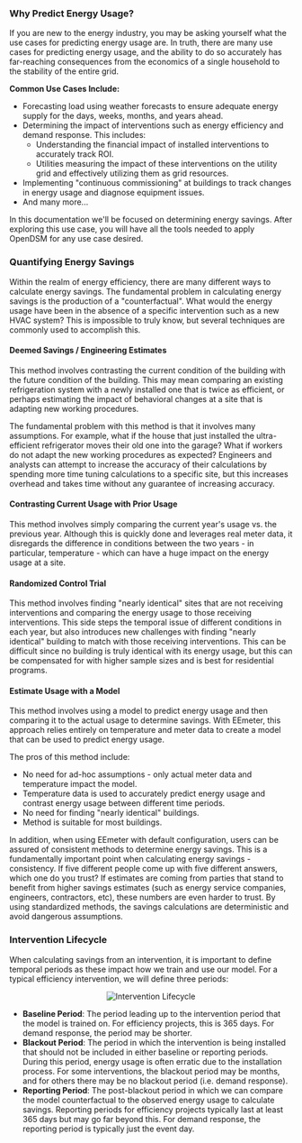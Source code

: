 ### Why Predict Energy Usage?

If you are new to the energy industry, you may be asking yourself what the use cases for predicting energy usage are. In truth, there are many use cases for predicting energy usage, and the ability to do so accurately has far-reaching consequences from the economics of a single household to the stability of the entire grid.

**Common Use Cases Include:**

- Forecasting load using weather forecasts to ensure adequate energy supply for the days, weeks, months, and years ahead.
- Determining the impact of interventions such as energy efficiency and demand response. This includes:
    - Understanding the financial impact of installed interventions to accurately track ROI.
    - Utilities measuring the impact of these interventions on the utility grid and effectively utilizing them as grid resources.
- Implementing "continuous commissioning" at buildings to track changes in energy usage and diagnose equipment issues.
- And many more...

In this documentation we'll be focused on determining energy savings. After exploring this use case, you will have all the tools needed to apply OpenDSM for any use case desired.

### Quantifying Energy Savings

Within the realm of energy efficiency, there are many different ways to calculate energy savings. The fundamental problem in calculating energy savings is the production of a "counterfactual". What would the energy usage have been in the absence of a specific intervention such as a new HVAC system? This is impossible to truly know, but several techniques are commonly used to accomplish this.

#### Deemed Savings / Engineering Estimates

This method involves contrasting the current condition of the building with the future condition of the building. This may mean comparing an existing refrigeration system with a newly installed one that is twice as efficient, or perhaps estimating the impact of behavioral changes at a site that is adapting new working procedures.

The fundamental problem with this method is that it involves many assumptions. For example, what if the house that just installed the ultra-efficient refrigerator moves their old one into the garage? What if workers do not adapt the new working procedures as expected? Engineers and analysts can attempt to increase the accuracy of their calculations by spending more time tuning calculations to a specific site, but this increases overhead and takes time without any guarantee of increasing accuracy.

#### Contrasting Current Usage with Prior Usage

This method involves simply comparing the current year's usage vs. the previous year. Although this is quickly done and leverages real meter data, it disregards the difference in conditions between the two years - in particular, temperature - which can have a huge impact on the energy usage at a site.

#### Randomized Control Trial

This method involves finding "nearly identical" sites that are not receiving interventions and comparing the energy usage to those receiving interventions. This side steps the temporal issue of different conditions in each year, but also introduces new challenges with finding "nearly identical" building to match with those receiving interventions. This can be difficult since no building is truly identical with its energy usage, but this can be compensated for with higher sample sizes and is best for residential programs.

#### Estimate Usage with a Model

This method involves using a model to predict energy usage and then comparing it to the actual usage to determine savings. With EEmeter, this approach relies entirely on temperature and meter data to create a model that can be used to predict energy usage. 

The pros of this method include:

- No need for ad-hoc assumptions - only actual meter data and temperature impact the model.
- Temperature data is used to accurately predict energy usage and contrast energy usage between different time periods.
- No need for finding "nearly identical" buildings.
- Method is suitable for most buildings.

In addition, when using EEmeter with default configuration, users can be assured of consistent methods to determine energy savings. This is a fundamentally important point when calculating energy savings - consistency. If five different people come up with five different answers, which one do you trust? If estimates are coming from parties that stand to benefit from higher savings estimates (such as energy service companies, engineers, contractors, etc), these numbers are even harder to trust. By using standardized methods, the savings calculations are deterministic and avoid dangerous assumptions.

### Intervention Lifecycle

When calculating savings from an intervention, it is important to define temporal periods as these impact how we train and use our model. For a typical efficiency intervention, we will define three periods:

<div style="text-align: center">
    <img src="../../images/general_concepts/intervention_lifecycle.png" alt="Intervention Lifecycle">
</div>

- **Baseline Period**: The period leading up to the intervention period that the model is trained on. For efficiency projects, this is 365 days. For demand response, the period may be shorter.
- **Blackout Period**: The period in which the intervention is being installed that should not be included in either baseline or reporting periods. During this period, energy usage is often erratic due to the installation process. For some interventions, the blackout period may be months, and for others there may be no blackout period (i.e. demand response).
- **Reporting Period**: The post-blackout period in which we can compare the model counterfactual to the observed energy usage to calculate savings. Reporting periods for efficiency projects typically last at least 365 days but may go far beyond this. For demand response, the reporting period is typically just the event day.



